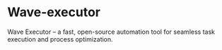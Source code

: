 # Wave-executor
Wave Executor – a fast, open-source automation tool for seamless task execution and process optimization.
